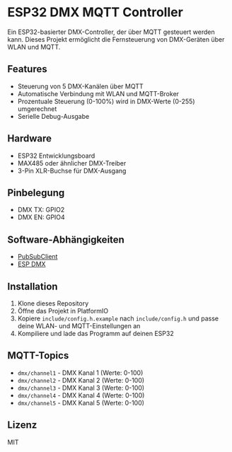 # ESP32 DMX MQTT Controller

Ein ESP32-basierter DMX-Controller, der über MQTT gesteuert werden kann. Dieses Projekt ermöglicht die Fernsteuerung von DMX-Geräten über WLAN und MQTT.

## Features

- Steuerung von 5 DMX-Kanälen über MQTT
- Automatische Verbindung mit WLAN und MQTT-Broker
- Prozentuale Steuerung (0-100%) wird in DMX-Werte (0-255) umgerechnet
- Serielle Debug-Ausgabe

## Hardware

- ESP32 Entwicklungsboard
- MAX485 oder ähnlicher DMX-Treiber
- 3-Pin XLR-Buchse für DMX-Ausgang

## Pinbelegung

- DMX TX: GPIO2
- DMX EN: GPIO4

## Software-Abhängigkeiten

- [PubSubClient](https://github.com/knolleary/pubsubclient)
- [ESP DMX](https://github.com/someweisguy/esp_dmx)

## Installation

1. Klone dieses Repository
2. Öffne das Projekt in PlatformIO
3. Kopiere `include/config.h.example` nach `include/config.h` und passe deine WLAN- und MQTT-Einstellungen an
4. Kompiliere und lade das Programm auf deinen ESP32

## MQTT-Topics

- `dmx/channel1` - DMX Kanal 1 (Werte: 0-100)
- `dmx/channel2` - DMX Kanal 2 (Werte: 0-100)
- `dmx/channel3` - DMX Kanal 3 (Werte: 0-100)
- `dmx/channel4` - DMX Kanal 4 (Werte: 0-100)
- `dmx/channel5` - DMX Kanal 5 (Werte: 0-100)

## Lizenz

MIT